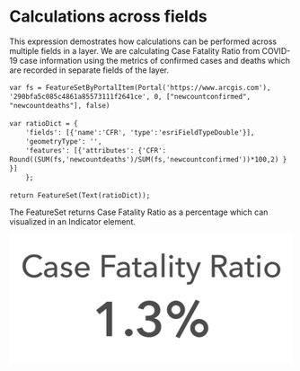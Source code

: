# Calculations across fields

This expression demostrates how calculations can be performed across multiple fields in a layer. We are calculating Case Fatality Ratio from COVID-19 case information using the metrics of confirmed cases and deaths which are recorded in separate fields of the layer. 

```
var fs = FeatureSetByPortalItem(Portal('https://www.arcgis.com'), '290bfa5c085c4861a85573111f2641ce', 0, ["newcountconfirmed", "newcountdeaths"], false)
          
var ratioDict = { 
    'fields': [{'name':'CFR', 'type':'esriFieldTypeDouble'}], 
    'geometryType': '', 
    'features': [{'attributes': {'CFR': Round((SUM(fs,'newcountdeaths')/SUM(fs,'newcountconfirmed'))*100,2) } }] 
    }; 

return FeatureSet(Text(ratioDict)); 
```

The FeatureSet returns Case Fatality Ratio as a percentage which can visualized in an Indicator element. 

![Indicator](/dashboard_data/images/CalculationAcrossColumns.png)
